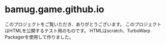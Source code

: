 # bamug.game.github.io
このプロジェクトをご覧いただき、ありがとうございます。
このプロジェクトはHTMLを公開するテスト用のものです。
HTMLはscratch、TurboWarp Packagerを使用して作りました。
